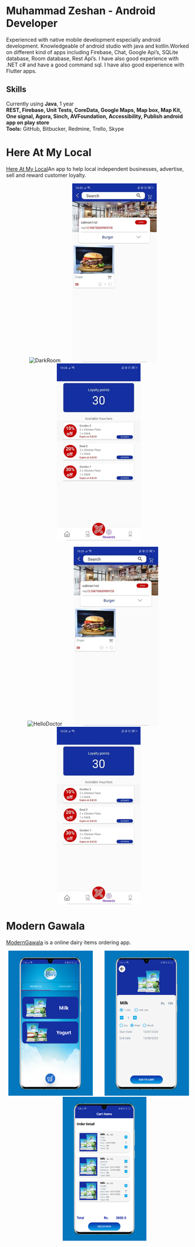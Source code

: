 # Muhammad Zeshan - Android Developer

<div class="entry">
    <p>Experienced with native mobile development especially android development. Knowledgeable of android studio with java and kotlin.Worked on different kind of apps including Firebase, Chat, Google Api’s, SQLite database, Room database, Rest Api’s. I have also good experience with .NET c# and have a good command sql. I have also good experience with Flutter apps.<br>


<h2 id="skills">Skills</h2>
<p>Currently using <strong>Java</strong>, 1 year<br>
<strong>REST, Firebase, Unit Tests, CoreData, Google Maps, Map box, Map Kit, One signal, Agora, Sinch, AVFoundation, Accessibility, Publish android app on play store</strong><br>
<strong>Tools:</strong> GitHub, Bitbucker, Redmine, Trello, Skype </p>
  </div>
  
 # Here At My Local
[Here At My Local](https://apps.apple.com/us/app/id1527280461)An app to help local independent businesses, advertise, sell and reward customer loyalty.
<p align="center">
<img src="HAML2.png" width="230"  title="DarkRoom">&nbsp;&nbsp;&nbsp;&nbsp;&nbsp;&nbsp;&nbsp;&nbsp;<img src="HAML5.png" width="230" title="DarkRoom">&nbsp;&nbsp;&nbsp;&nbsp;&nbsp;&nbsp;&nbsp;&nbsp;<img src="HAML3.png" width="228" title="DarkRoom">
</p>

<!-- <img src="images/darkroom/HelloDoc1.png" width="250" align="center" title="Darkroom GIF">&nbsp;&nbsp;&nbsp;&nbsp;&nbsp;&nbsp;&nbsp;&nbsp;&nbsp;&nbsp;<img src="images/darkroom/HelloDoc1.png" width="250" align="center" title="Darkroom GIF">&nbsp;&nbsp;&nbsp;&nbsp;&nbsp;&nbsp;&nbsp;&nbsp;&nbsp;&nbsp;<img src="images/darkroom/HelloDoc1.png" width="250" align="center" title="Darkroom GIF"><br><br> -->

<p align="center">
<img src="HAML2.png" width="230"  title="HelloDoctor">&nbsp;&nbsp;&nbsp;&nbsp;&nbsp;&nbsp;&nbsp;&nbsp;<img src="HAML5.png" width="230" title="HelloDoctor">&nbsp;&nbsp;&nbsp;&nbsp;&nbsp;&nbsp;&nbsp;&nbsp;<img src="HAML3.png" width="228" title="HelloDoctor">
</p>

  # Modern Gawala
[ModernGawala](https://play.google.com/store/apps/details?id=com.modern.moderngawala&hl=en) is a online dairy items ordering app. 

<p align="center">
<img src="items.jpeg" width="230"  title="ModernGawala">&nbsp;&nbsp;&nbsp;&nbsp;&nbsp;&nbsp;&nbsp;&nbsp;<img src="detail.jpeg" width="230" title="ModernGawala">&nbsp;&nbsp;&nbsp;&nbsp;&nbsp;&nbsp;&nbsp;&nbsp;<img src="bucket.jpeg" width="228" title="HelloDoctor">
</p>
